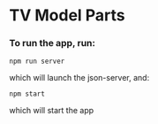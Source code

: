 # TV Model Parts

### To run the app, run:

```
npm run server
```

which will launch the json-server, and:

```
npm start
```

which will start the app
